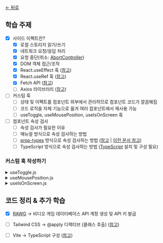 [← 뒤로](../README.md)

## 학습 주제

- [x] 사이드 이펙트란?
  - [x] 로컬 스토리지 읽기/쓰기
  - [x] 네트워크 요청/응답 처리
  - [x] 요청 중단(취소: [AbortController](https://developer.mozilla.org/ko/docs/Web/API/AbortController))
  - [x] DOM 객체 접근/조작
  - [x] React.useEffect 훅 ([참고](https://react.dev/reference/react/useEffect))
  - [x] React.useRef 훅 ([참고](https://react.dev/reference/react/useRef))
  - [x] Fetch API ([참고](https://developer.mozilla.org/ko/docs/Web/API/Fetch_API))
  - [ ] Axios 라이브러리 ([참고](https://axios-http.com/kr/))
- [ ] 커스텀 훅
  - [ ] 상태 및 이펙트를 컴포넌트 외부에서 관리하므로 컴포넌트 코드가 깔끔해짐
  - [ ] 코드 로직을 자체 기능으로 옮겨 여러 컴포넌트에서 재사용 가능
  - [ ] useToggle, useMousePosition, useIsOnScreen 훅
- [ ] 컴포넌트 속성 검사
  - [ ] 속성 검사가 필요한 이유
  - [ ] 매뉴얼 방식으로 속성 검사하는 방법
  - [ ] [prop-types](https://www.npmjs.com/package/prop-types) 방식으로 속성 검사하는 방법 ([참고](https://react.dev/reference/react/Component#static-proptypes) | [이전 문서 참고](https://ko.legacy.reactjs.org/docs/typechecking-with-proptypes.html#gatsby-focus-wrapper))
  - [ ] TypeScript 방식으로 속성 검사하는 방법 ([TypeScript](https://typescriptlang.org) 설치 및 구성 필요)

### 커스텀 훅 작성하기

<details>
  <summary>useToggle.js</summary>

  ```js
  import { useState } from 'react';

  export default function useToggle(initialValue = false) {
    if (typeof initialValue !== 'boolean' && typeof initialValue !== 'function') {
      console.warn('useToggle 훅은 불리언 또는 함수 타입만 초깃값으로 허용합니다.');
    }

    const [toggleValue, setToggleValue] = useState(intialValue);

    function toggleValue() {
      setToggleValue((toggleValue) => !toggleValue);
    }

    return [toggleValue, toggleValue];
  }
  ```
  <br />
</details>

<details>
  <summary>useMousePosition.js</summary>

  ```js
  import { useState, useEffect } from 'react';

  export default function useMousePosition() {
    const [mousePosition, setMousePosition] = useState({ x: 0, y: 0 });

    useEffect(() => {
      const handleMouseMove = (e) => {
        setMousePosition({
          x: e.clientX,
          y: e.clientY,
        });
      };

      globalThis.addEventListener('mousemove', handleMouseMove);
      return () => globalThis.removeEventListener('mousemove', handleMouseMove);
    }, []);

    return mousePosition;
  }
  ```
  <br />
</details>

<details>
  <summary>useIsOnScreen.js</summary>

  ```js
  import { useState, useRef, useEffect } from 'react';

  export default function useIsOnScreen() {
    const [isOnScreen, setIsOnScreen] = useState(false);

    const elementRef = useRef();

    useEffect(() => {
      const observer = new IntersectionObserver((entries) => {
        const [entry] = entries;

        setIsOnScreen(entry.isIntersecting);
      });

      observer.observe(elementRef.current);

      return () => {
        observer.disconnect();
      }
    }, []);

    return [isOnScreen, elementRef];
  }
  ```
</details>

## 코드 정리 & 추가 학습

- [x] [RAWG](https://rawg.io) → 비디오 게임 데이터베이스 API 계정 생성 및 API 키 발급
- [ ] Tailwind CSS → @apply 디렉티브 (클래스 추출) ([참고](https://tailwindcss.com/docs/reusing-styles#extracting-classes-with-apply))
- [ ] Vite → TypeScript 구성 ([참고](https://www.notion.so/euid/TypeScript-8dbbc74b79344dc8b048d98bfe34a3f3?pvs=4))


